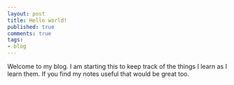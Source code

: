 ```yaml
---
layout: post
title: Hello world!
published: true
comments: true
tags:
- blog
---
```


Welcome to my blog.  I am starting this to keep track of the things I learn as I learn them.  If you find my notes useful that would be great too.
